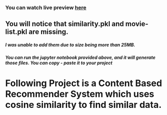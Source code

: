 ### You can watch live preview <a href="https://mov-rec-sys-vishal.herokuapp.com/">here</a>

## You will notice that similarity.pkl and movie-list.pkl are missing. 
##### I was unable to add them due to size being more than 25MB.
##### You can run the jupyter notebook provided above, and it will generate those files. You can copy - paste it to your project


# Following Project is a Content Based Recommender System which uses cosine similarity to find similar data.
